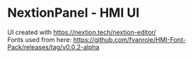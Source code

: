 # NextionPanel - HMI UI

UI created with https://nextion.tech/nextion-editor/<br>
Fonts used from here: https://github.com/fvanroie/HMI-Font-Pack/releases/tag/v0.0.2-alpha
